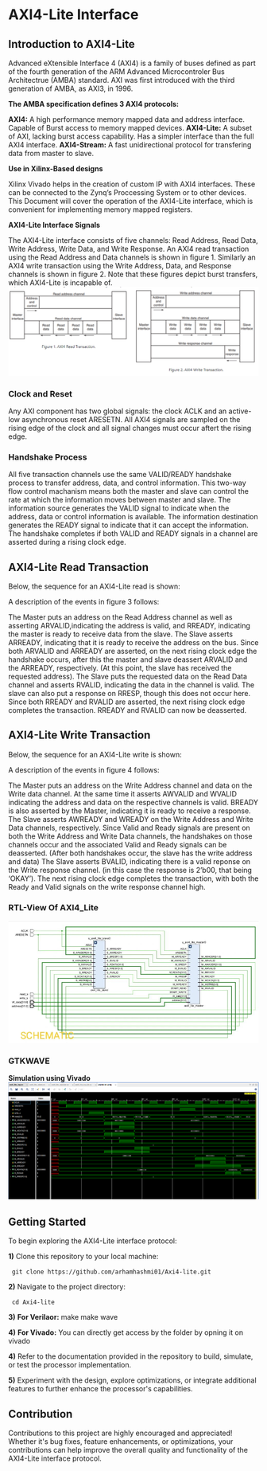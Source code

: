 # AXI4-Lite Interface
## Introduction to AXI4-Lite
Advanced eXtensible Interface 4 (AXI4) is a family of buses defined as part of the fourth generation of the ARM Advanced Microcontroler Bus Architectrue (AMBA) standard. AXI was first introduced with the third generation of AMBA, as AXI3, in 1996.

**The AMBA specification defines 3 AXI4 protocols:**

**AXI4:** A high performance memory mapped data and address interface. Capable of Burst access to memory mapped devices.
**AXI4-Lite:** A subset of AXI, lacking burst access capability. Has a simpler interface than the full AXI4 interface.
**AXI4-Stream:** A fast unidirectional protocol for transfering data from master to slave.

**Use in Xilinx-Based designs**

Xilinx Vivado helps in the creation of custom IP with AXI4 interfaces. These can be connected to the Zynq’s Proccessing System or to other devices. This Document will cover the operation of the AXI4-Lite interface, which is convenient for implementing memory mapped registers.

**AXI4-Lite Interface Signals**

The AXI4-Lite interface consists of five channels: Read Address, Read Data, Write Address, Write Data, and Write Response. An AXI4 read transaction using the Read Address and Data channels is shown in figure 1. Similarly an AXI4 write transaction using the Write Address, Data, and Response channels is shown in figure 2. Note that these figures depict burst transfers, which AXI4-Lite is incapable of.
<img src="https://github.com/arhamhashmi01/Axi4-lite/blob/main/block-diagram.png" alt="block diagram of axi4-lite transaction">

### Clock and Reset
Any AXI component has two global signals: the clock ACLK and an active-low asynchronous reset ARESETN. All AXI4 signals are sampled on the rising edge of the clock and all signal changes must occur aftert the rising edge.

### Handshake Process
All five transaction channels use the same VALID/READY handshake process to transfer address, data, and control information. This two-way flow control machanism means both the master and slave can control the rate at which the information moves between master and slave. The information source generates the VALID signal to indicate when the address, data or control information is available. The information destination generates the READY signal to indicate that it can accept the information. The handshake completes if both VALID and READY signals in a channel are asserted during a rising clock edge.

## AXI4-Lite Read Transaction
Below, the sequence for an AXI4-Lite read is shown:

A description of the events in figure 3 follows:

The Master puts an address on the Read Address channel as well as asserting ARVALID,indicating the address is valid, and RREADY, indicating the master is ready to receive data from the slave.
The Slave asserts ARREADY, indicating that it is ready to receive the address on the bus.
Since both ARVALID and ARREADY are asserted, on the next rising clock edge the handshake occurs, after this the master and slave deassert ARVALID and the ARREADY, respectively. (At this point, the slave has received the requested address).
The Slave puts the requested data on the Read Data channel and asserts RVALID, indicating the data in the channel is valid. The slave can also put a response on RRESP, though this does not occur here.
Since both RREADY and RVALID are asserted, the next rising clock edge completes the transaction. RREADY and RVALID can now be deasserted.

## AXI4-Lite Write Transaction
Below, the sequence for an AXI4-Lite write is shown:

A description of the events in figure 4 follows:

The Master puts an address on the Write Address channel and data on the Write data channel. At the same time it asserts AWVALID and WVALID indicating the address and data on the respective channels is valid. BREADY is also asserted by the Master, indicating it is ready to receive a response.
The Slave asserts AWREADY and WREADY on the Write Address and Write Data channels, respectively.
Since Valid and Ready signals are present on both the Write Address and Write Data channels, the handshakes on those channels occur and the associated Valid and Ready signals can be deasserted. (After both handshakes occur, the slave has the write address and data)
The Slave asserts BVALID, indicating there is a valid reponse on the Write response channel. (in this case the response is 2’b00, that being ‘OKAY’).
The next rising clock edge completes the transaction, with both the Ready and Valid signals on the write response channel high.

### RTL-View Of AXI4_Lite
<img src="https://github.com/arhamhashmi01/Axi4-lite/blob/main/rtl_view.jpg" alt="axi4-lite rtl">

### GTKWAVE
**Simulation using Vivado**
<img src="https://github.com/arhamhashmi01/Axi4-lite/blob/main/gtkwave.png" alt="axi4-lite gtkwave">

## Getting Started

To begin exploring the AXI4-Lite interface protocol:

  **1)** Clone this repository to your local machine:

     git clone https://github.com/arhamhashmi01/Axi4-lite.git

  **2)** Navigate to the project directory:

     cd Axi4-lite

  **3)** **For Verilaor:**
      make
      make wave

  **4)** **For Vivado:** You can directly get access by the folder by opning it on vivado 

  **4)** Refer to the documentation provided in the repository to build, simulate, or test the processor implementation.

  **5)** Experiment with the design, explore optimizations, or integrate additional features to further enhance the processor's capabilities.

## Contribution
Contributions to this project are highly encouraged and appreciated! Whether it's bug fixes, feature enhancements, or optimizations, your contributions can help improve the overall quality and functionality of the AXI4-Lite interface protocol.
